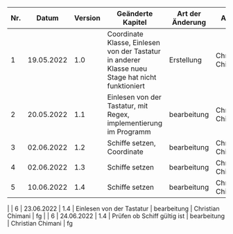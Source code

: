 | Nr. | Datum      | Version | Geänderte Kapitel                                                                                | Art der Änderung | Autor             | Status |
|-----|------------|---------|--------------------------------------------------------------------------------------------------|------------------|-------------------|--------|
| 1   | 19.05.2022 | 1.0     | Coordinate Klasse, Einlesen von der Tastatur in anderer Klasse nueu Stage hat nicht funktioniert | Erstellung       | Christian Chimani | iB     |
| 2   | 20.05.2022 | 1.1     | Einlesen von der Tastatur, mit Regex, implementierung im Programm                                | bearbeitung      | Christian Chimani | fg     |
| 3   | 02.06.2022 | 1.2     | Schiffe setzen, Coordinate                                                                       | bearbeitung      | Christian Chimani | iB     |
| 4   | 02.06.2022 | 1.3     | Schiffe setzen                                                                                   | bearbeitung      | Christian Chimani | fg     |
| 5   | 10.06.2022 | 1.4     | Schiffe setzen                                                                                   | bearbeitung      | Christian Chimani | fg  
|
| 6   | 23.06.2022 | 1.4     | Einlesen von der Tastatur                                                                        | bearbeitung      | Christian Chimani | fg 
|
| 6   | 24.06.2022 | 1.4     | Prüfen ob Schiff gültig ist                                                                      | bearbeitung      | Christian Chimani | fg 

